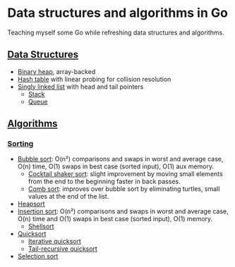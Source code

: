# Data structures and algorithms in Go

Teaching myself some Go while refreshing data structures and algorithms.

## [Data Structures](ds/)

* [Binary heap](ds/binary_heap.go), array-backed
* [Hash table](ds/hash_table.go) with linear probing for collision resolution
* [Singly linked list](ds/singly_linked_list.go) with head and tail pointers
  * [Stack](ds/stack.go)
  * [Queue](ds/queue.go)

## [Algorithms](algs/)

### [Sorting](algs/sorts/)

* [Bubble sort](algs/sorts/bubble_sort.go): O(n²) comparisons and swaps in worst and average case, O(n) time, O(1) swaps in best case (sorted input), O(1) aux memory.
  * [Cocktail shaker sort](algs/sorts/bubble_sort.go): slight improvement by moving small elements from the end to the beginning faster in back passes.
  * [Comb sort](algs/sorts/bubble_sort.go): improves over bubble sort by eliminating turtles, small values at the end of the list.
* [Heapsort](ds/binary_heap.go)
* [Insertion sort](algs/sorts/insertion_sort.go): O(n²) comparisons and swaps in worst and average case, O(n) time and O(1) swaps in best case (sorted input), O(1) memory. 
  * [Shellsort](algs/sorts/insertion_sort.go)
* [Quicksort](algs/sorts/quicksort.go)
  * [Iterative quicksort](algs/sorts/quicksort.go)
  * [Tail-recursive quicksort](algs/sorts/quicksort.go)
* [Selection sort](algs/sorts/selection_sort.go)